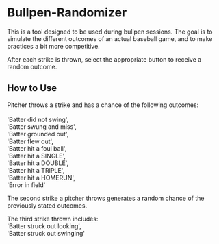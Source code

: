 # Bullpen-Randomizer

This is a tool designed to be used during bullpen sessions. The goal is to simulate the different outcomes of an actual baseball game, and to make practices a bit more competitive. 

After each strike is thrown, select the appropriate button to receive a random outcome. 

## How to Use

Pitcher throws a strike and has a chance of the following outcomes:
<br />
<br />
'Batter did not swing',
<br />
'Batter swung and miss',
<br />
'Batter grounded out',
<br />
'Batter flew out',
<br />
'Batter hit a foul ball',
<br />
'Batter hit a SINGLE',
<br />
'Batter hit a DOUBLE',
<br />
'Batter hit a TRIPLE',
<br />
'Batter hit a HOMERUN',
<br />
'Error in field'

The second strike a pitcher throws generates a random chance of the previously stated outcomes.

The third strike thrown includes:
<br />
'Batter struck out looking',
<br />
'Batter struck out swinging'